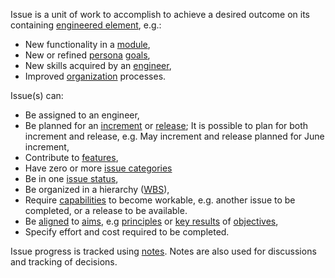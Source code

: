 Issue is a unit of work to accomplish to achieve a desired outcome on its containing [engineered element](EngineeredElement.html), e.g.:

* New functionality in a [module](Module.html),
* New or refined [persona](Persona.html) [goals](Goal.html),
* New skills acquired by an [engineer](Engineer.html),
* Improved [organization](Organization.html) processes.

Issue(s) can:

* Be assigned to an engineer, 
* Be planned for an [increment](Increment.html) or [release](Release.html); It is possible to plan for both increment and release, e.g. May increment and release planned for June increment,
* Contribute to [features](Feature.html),
* Have zero or more [issue categories](IssueCategory.html) 
* Be in one [issue status](IssueStatus.html),
* Be organized in a hierarchy ([WBS](https://en.wikipedia.org/wiki/Work_breakdown_structure)),
* Require [capabilities](Capability.html) to become workable, e.g. another issue to be completed, or a release to be available.
* Be [aligned](Alignment.html) to [aims](Aim.html), e.g [principles](Priciple.html) or [key results](KeyResult.html) of [objectives](Objective.html),
* Specify effort and cost required to be completed. 

Issue progress is tracked using [notes](Note.html). Notes are also used for discussions and tracking of decisions.
